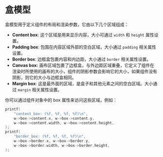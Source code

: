 # 盒模型

盒模型用于定义组件的布局和渲染参数，它由以下几个区域组成：

* **Content box**: 这个区域是用来显示内容，大小可通过 `width` 和 `height` 属性设置。
* **Padding box**: 包围在内容区域外部的空白区域，大小通过 `padding` 相关属性设置。
* **Border box**: 边框盒包裹内容和内边距，大小通过 `border` 相关属性设置。
* **Canvas box:** 画布区域包裹了边框盒，与外边距区域重叠，它定义了组件在渲染时所使用的画布的大小，组件的阴影参数会影响它的大小，如果组件没有阴影，则它的大小与边框盒相同。
* **Margin box**: 这是最外面的区域，是盒子和其他元素之间的空白区域。大小通过 `margin` 相关属性设置。

你可以通过组件对象中的 box 属性来访问这些区域，例如：

```c
printf(
    "content_box: (%f, %f, %f, %f)\n",
    w->box->content.x, w->box->content.y,
    w->box->content.width, w->box->content.height,
);
printf(
    "border_box: (%f, %f, %f, %f)\n",
    w->box->border.x, w->box->border.y,
    w->box->border.width, w->box->border.height,
);

```



